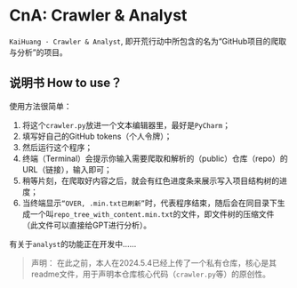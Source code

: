 # CnA: Crawler & Analyst
`KaiHuang · Crawler & Analyst`, 即开荒行动中所包含的名为“GitHub项目的爬取与分析”的项目。

## 说明书 How to use？
使用方法很简单：

1. 将这个``crawler.py``放进一个文本编辑器里，最好是``PyCharm``；
2. 填写好自己的GitHub tokens（个人令牌）；
3. 然后运行这个程序；
4. 终端（Terminal）会提示你输入需要爬取和解析的（public）仓库（repo）的URL（链接），输入即可；
5. 稍等片刻，在爬取好内容之后，就会有红色进度条来展示写入项目结构树的进度；
6. 当终端显示```“OVER, .min.txt已刷新”```时，代表程序结束，随后会在同目录下生成一个叫``repo_tree_with_content.min.txt``的文件，即文件树的压缩文件（此文件可以直接给GPT进行分析）。

有关于```analyst```的功能正在开发中……

> 声明：
> 在此之前，本人在2024.5.4已经上传了一个私有仓库，核心是其readme文件，用于声明本仓库核心代码（```crawler.py```等）的原创性。
